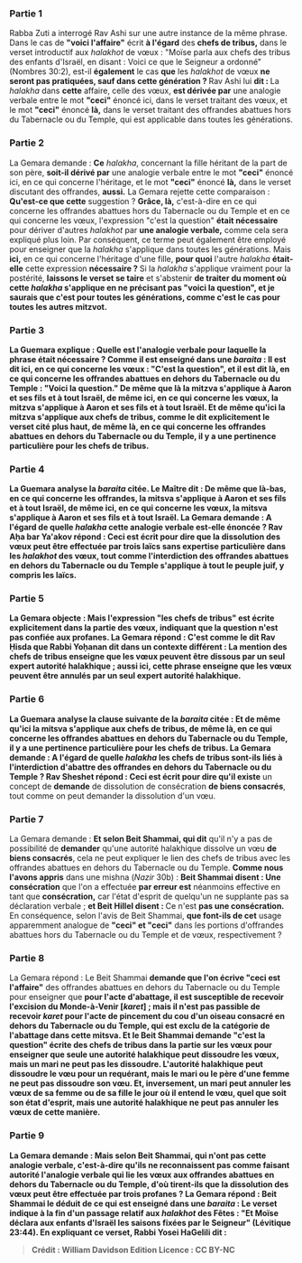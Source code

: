 
### Partie 1
Rabba Zuti a interrogé Rav Ashi sur une autre instance de la même phrase. Dans le cas de <b>"voici l'affaire"</b> écrit <b>à l'égard</b> des <b>chefs de tribus,</b> dans le verset introductif aux <i>halakhot</i> de vœux : "Moïse parla aux chefs des tribus des enfants d'Israël, en disant : Voici ce que le Seigneur a ordonné" (Nombres 30:2), est-il <b>également</b> le cas <b>que</b> les <i>halakhot</i> de vœux <b>ne seront pas pratiquées, sauf dans cette génération ? </b> Rav Ashi lui <b>dit : </b> La <i>halakha</i> dans <b>cette</b> affaire, celle des vœux, <b>est dérivée par</b> une analogie verbale entre le mot <b>"ceci"</b> énoncé ici, dans le verset traitant des vœux, et le mot <b>"ceci"</b> énoncé <b>là,</b> dans le verset traitant des offrandes abattues hors du Tabernacle ou du Temple, qui est applicable dans toutes les générations.

### Partie 2
La Gemara demande : <b>Ce</b> <i>halakha</i>, concernant la fille héritant de la part de son père, <b>soit-il dérivé par</b> une analogie verbale entre le mot <b>"ceci"</b> énoncé ici, en ce qui concerne l'héritage, et le mot <b>"ceci"</b> énoncé <b>là,</b> dans le verset discutant des offrandes, <b>aussi.</b> La Gemara rejette cette comparaison : <b>Qu'est-ce que cette</b> suggestion ? <b>Grâce, là,</b> c'est-à-dire en ce qui concerne les offrandes abattues hors du Tabernacle ou du Temple et en ce qui concerne les vœux, l'expression "c'est la question" <b>était nécessaire</b> pour dériver d'autres <i>halakhot</i> par <b>une analogie verbale,</b> comme cela sera expliqué plus loin. Par conséquent, ce terme peut également être employé pour enseigner que la <i>halakha</i> s'applique dans toutes les générations. Mais <b>ici,</b> en ce qui concerne l'héritage d'une fille, <b>pour quoi</b> l'autre <i>halakha</i> <b>était-elle</b> cette expression <b>nécessaire ? </b> Si la <i>halakha</i> s'applique vraiment pour la postérité, <b>laissons le verset se taire</b> et s'abstenir <b>de traiter du moment où cette <i>halakha</i> s'applique en ne précisant pas "voici la question", <b>et je</b> saurais <b>que c'est pour toutes les générations,</b> comme c'est le cas pour toutes les autres mitzvot.

### Partie 3
La Guemara explique : <b>Quelle</b> est l'<b>analogie verbale</b> pour laquelle la phrase était nécessaire ? <b>Comme il est enseigné</b> dans une <i>baraita</i> : <b>Il est dit ici,</b> en ce qui concerne les vœux : <b>"C'est la question", et il est dit là,</b> en ce qui concerne les offrandes abattues en dehors du Tabernacle ou du Temple : <b>"Voici la question." De même que là</b> la mitzva s'applique à <b>Aaron et ses fils et à tout Israël, de même ici,</b> en ce qui concerne les vœux, la mitzva s'applique à <b>Aaron et ses fils et à tout Israël. Et de même qu'ici</b> la mitzva s'applique aux <b>chefs de tribus,</b> comme le dit explicitement le verset cité plus haut, <b>de même là,</b> en ce qui concerne les offrandes abattues en dehors du Tabernacle ou du Temple, il y a une pertinence particulière pour <b>les chefs de tribus.</b>

### Partie 4
La Guemara analyse la <i>baraita</i> citée. <b>Le Maître dit : De même que là-bas,</b> en ce qui concerne les offrandes, la mitsva s'applique à <b>Aaron et ses fils et à tout Israël, de même ici,</b> en ce qui concerne les vœux, la mitsva s'applique à <b>Aaron et ses fils et à tout Israël.</b> La Gemara demande : <b>A l'égard de quelle <i>halakha</i></b> cette analogie verbale est-elle énoncée ? <b>Rav Aḥa bar Ya'akov répond :</b> Ceci est écrit <b>pour dire que</b> la <b>dissolution des vœux</b> peut être effectuée <b>par trois laïcs</b> sans expertise particulière dans les <i>halakhot</i> des vœux, tout comme l'interdiction des offrandes abattues en dehors du Tabernacle ou du Temple s'applique à tout le peuple juif, y compris les laïcs.

### Partie 5
La Gemara objecte : <b>Mais</b> l'expression <b>"les chefs de tribus" est écrite</b> explicitement <b>dans</b> la partie des vœux, indiquant que la question n'est pas confiée aux profanes. La Gemara répond : C'est <b>comme le dit Rav Ḥisda</b> que <b>Rabbi Yoḥanan dit</b> dans un contexte différent : La mention des chefs de tribus enseigne que les vœux peuvent être dissous <b>par un seul expert</b> autorité halakhique ; <b>aussi</b> ici, cette phrase enseigne que les vœux peuvent être annulés <b>par un seul expert</b> autorité halakhique.

### Partie 6
La Guemara analyse la clause suivante de la <i>baraita</i> citée : <b>Et de même qu'ici</b> la mitsva s'applique aux <b>chefs de tribus, de même là,</b> en ce qui concerne les offrandes abattues en dehors du Tabernacle ou du Temple, il y a une pertinence particulière pour <b>les chefs de tribus.</b> La Gemara demande : <b>A l'égard de quelle <i>halakha</i></b> les chefs de tribus sont-ils liés à l'interdiction d'abattre des offrandes en dehors du Tabernacle ou du Temple ? <b>Rav Sheshet répond :</b> Ceci est écrit <b>pour dire</b> qu'il existe</b> un concept de <b>demande</b> de dissolution de consécration <b>de biens consacrés</b>, tout comme on peut demander la dissolution d'un vœu.

### Partie 7
La Gemara demande : <b>Et selon Beit Shammai, qui dit</b> qu'il n'y a pas</b> de possibilité de <b>demander</b> qu'une autorité halakhique dissolve un vœu <b>de biens consacrés</b>, cela ne peut expliquer le lien des chefs de tribus avec les offrandes abattues en dehors du Tabernacle ou du Temple. <b>Comme nous l'avons appris</b> dans une mishna (<i>Nazir</i> 30b) : <b>Beit Shammai disent : Une consécration</b> que l'on a effectuée <b>par erreur est</b> néanmoins effective en tant que <b>consécration,</b> car l'état d'esprit de quelqu'un ne supplante pas sa déclaration verbale ; <b>et Beit Hillel disent : </b> Ce n'est <b>pas une consécration. </b> En conséquence, selon l'avis de Beit Shammai, <b>que font-ils de cet</b> usage apparemment analogue de <b>"ceci" et "ceci"</b> dans les portions d'offrandes abattues hors du Tabernacle ou du Temple et de vœux, respectivement ?

### Partie 8
La Gemara répond : Le Beit Shammai <b>demande que l'on écrive "ceci est l'affaire"</b> des offrandes abattues en dehors</b> du Tabernacle ou du Temple pour enseigner que <b>pour l'acte d'<b>abattage, il est susceptible</b> de recevoir l'excision du Monde-à-Venir [<i>karet</i>] ; <b>mais il n'est pas passible</b> de recevoir <i>karet</i> <b>pour l'acte</b> de <b>pincement</b> du cou d'un oiseau consacré en dehors du Tabernacle ou du Temple, qui est exclu de la catégorie de l'abattage dans cette mitsva. Et le Beit Shammai <b>demande "c'est la question"</b> écrite des <b>chefs de tribus</b> dans la partie sur les vœux <b>pour</b> enseigner que seule <b>une autorité halakhique peut dissoudre</b> les vœux, <b>mais un mari ne peut pas les dissoudre</b>. L'autorité halakhique peut dissoudre le vœu pour un requérant, mais le mari ou le père d'une femme ne peut pas dissoudre son vœu. Et, inversement, <b>un mari peut annuler</b> les vœux de sa femme ou de sa fille le jour où il entend le vœu, quel que soit son état d'esprit, <b>mais une autorité halakhique ne peut pas annuler</b> les vœux de cette manière.

### Partie 9
La Gemara demande : <b>Mais selon Beit Shammai, qui n'ont pas</b> cette <b>analogie verbale,</b> c'est-à-dire qu'ils ne reconnaissent pas comme faisant autorité l'analogie verbale qui lie les vœux aux offrandes abattues en dehors du Tabernacle ou du Temple, <b>d'où tirent-ils</b> que la <b>dissolution des vœux</b> peut être effectuée <b>par trois profanes ?</b> La Gemara répond : Beit Shammai <b>le déduit de ce qui est enseigné</b> dans une <i>baraita</i> : Le verset indique à la fin d'un passage relatif aux <i>halakhot</i> des Fêtes : <b>"Et Moïse déclara aux enfants d'Israël les saisons fixées par le Seigneur"</b> (Lévitique 23:44). En expliquant ce verset, <b>Rabbi Yosei HaGelili dit :</b>

>Crédit : William Davidson Edition
>Licence : CC BY-NC